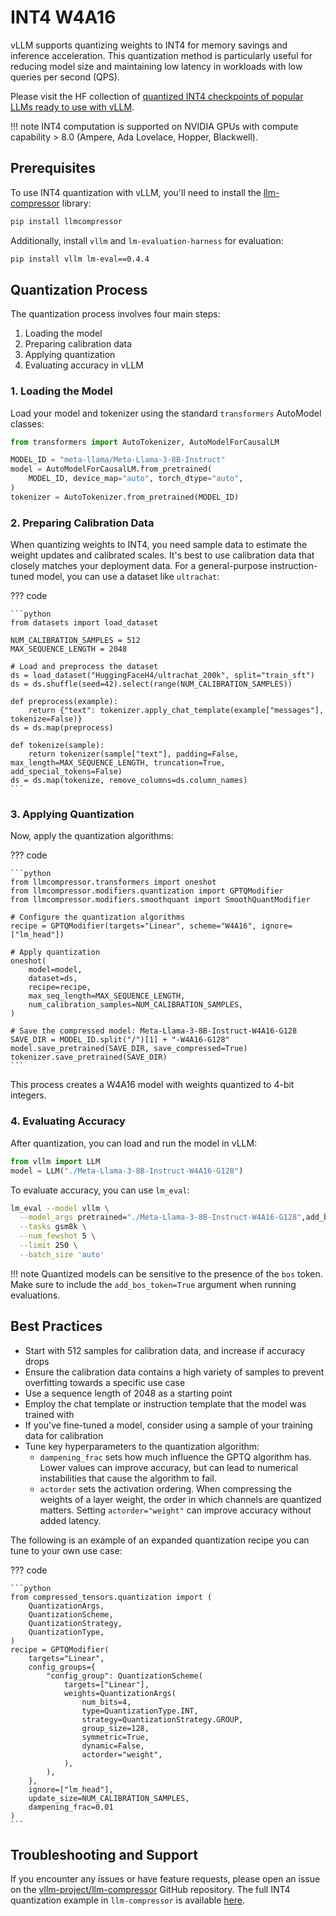 # INT4 W4A16

vLLM supports quantizing weights to INT4 for memory savings and inference acceleration. This quantization method is particularly useful for reducing model size and maintaining low latency in workloads with low queries per second (QPS).

Please visit the HF collection of [quantized INT4 checkpoints of popular LLMs ready to use with vLLM](https://huggingface.co/collections/neuralmagic/int4-llms-for-vllm-668ec34bf3c9fa45f857df2c).

!!! note
    INT4 computation is supported on NVIDIA GPUs with compute capability > 8.0 (Ampere, Ada Lovelace, Hopper, Blackwell).

## Prerequisites

To use INT4 quantization with vLLM, you'll need to install the [llm-compressor](https://github.com/vllm-project/llm-compressor/) library:

```bash
pip install llmcompressor
```

Additionally, install `vllm` and `lm-evaluation-harness` for evaluation:

```bash
pip install vllm lm-eval==0.4.4
```

## Quantization Process

The quantization process involves four main steps:

1. Loading the model
2. Preparing calibration data
3. Applying quantization
4. Evaluating accuracy in vLLM

### 1. Loading the Model

Load your model and tokenizer using the standard `transformers` AutoModel classes:

```python
from transformers import AutoTokenizer, AutoModelForCausalLM

MODEL_ID = "meta-llama/Meta-Llama-3-8B-Instruct"
model = AutoModelForCausalLM.from_pretrained(
    MODEL_ID, device_map="auto", torch_dtype="auto",
)
tokenizer = AutoTokenizer.from_pretrained(MODEL_ID)
```

### 2. Preparing Calibration Data

When quantizing weights to INT4, you need sample data to estimate the weight updates and calibrated scales.
It's best to use calibration data that closely matches your deployment data.
For a general-purpose instruction-tuned model, you can use a dataset like `ultrachat`:

??? code

    ```python
    from datasets import load_dataset

    NUM_CALIBRATION_SAMPLES = 512
    MAX_SEQUENCE_LENGTH = 2048

    # Load and preprocess the dataset
    ds = load_dataset("HuggingFaceH4/ultrachat_200k", split="train_sft")
    ds = ds.shuffle(seed=42).select(range(NUM_CALIBRATION_SAMPLES))

    def preprocess(example):
        return {"text": tokenizer.apply_chat_template(example["messages"], tokenize=False)}
    ds = ds.map(preprocess)

    def tokenize(sample):
        return tokenizer(sample["text"], padding=False, max_length=MAX_SEQUENCE_LENGTH, truncation=True, add_special_tokens=False)
    ds = ds.map(tokenize, remove_columns=ds.column_names)
    ```

### 3. Applying Quantization

Now, apply the quantization algorithms:

??? code

    ```python
    from llmcompressor.transformers import oneshot
    from llmcompressor.modifiers.quantization import GPTQModifier
    from llmcompressor.modifiers.smoothquant import SmoothQuantModifier

    # Configure the quantization algorithms
    recipe = GPTQModifier(targets="Linear", scheme="W4A16", ignore=["lm_head"])

    # Apply quantization
    oneshot(
        model=model,
        dataset=ds,
        recipe=recipe,
        max_seq_length=MAX_SEQUENCE_LENGTH,
        num_calibration_samples=NUM_CALIBRATION_SAMPLES,
    )

    # Save the compressed model: Meta-Llama-3-8B-Instruct-W4A16-G128
    SAVE_DIR = MODEL_ID.split("/")[1] + "-W4A16-G128"
    model.save_pretrained(SAVE_DIR, save_compressed=True)
    tokenizer.save_pretrained(SAVE_DIR)
    ```

This process creates a W4A16 model with weights quantized to 4-bit integers.

### 4. Evaluating Accuracy

After quantization, you can load and run the model in vLLM:

```python
from vllm import LLM
model = LLM("./Meta-Llama-3-8B-Instruct-W4A16-G128")
```

To evaluate accuracy, you can use `lm_eval`:

```bash
lm_eval --model vllm \
  --model_args pretrained="./Meta-Llama-3-8B-Instruct-W4A16-G128",add_bos_token=true \
  --tasks gsm8k \
  --num_fewshot 5 \
  --limit 250 \
  --batch_size 'auto'
```

!!! note
    Quantized models can be sensitive to the presence of the `bos` token. Make sure to include the `add_bos_token=True` argument when running evaluations.

## Best Practices

- Start with 512 samples for calibration data, and increase if accuracy drops
- Ensure the calibration data contains a high variety of samples to prevent overfitting towards a specific use case
- Use a sequence length of 2048 as a starting point
- Employ the chat template or instruction template that the model was trained with
- If you've fine-tuned a model, consider using a sample of your training data for calibration
- Tune key hyperparameters to the quantization algorithm:
  - `dampening_frac` sets how much influence the GPTQ algorithm has. Lower values can improve accuracy, but can lead to numerical instabilities that cause the algorithm to fail.
  - `actorder` sets the activation ordering. When compressing the weights of a layer weight, the order in which channels are quantized matters. Setting `actorder="weight"` can improve accuracy without added latency.

The following is an example of an expanded quantization recipe you can tune to your own use case:

??? code

    ```python
    from compressed_tensors.quantization import (
        QuantizationArgs,
        QuantizationScheme,
        QuantizationStrategy,
        QuantizationType,
    ) 
    recipe = GPTQModifier(
        targets="Linear",
        config_groups={
            "config_group": QuantizationScheme(
                targets=["Linear"],
                weights=QuantizationArgs(
                    num_bits=4,
                    type=QuantizationType.INT,
                    strategy=QuantizationStrategy.GROUP,
                    group_size=128,
                    symmetric=True,
                    dynamic=False,
                    actorder="weight",
                ),
            ),
        },
        ignore=["lm_head"],
        update_size=NUM_CALIBRATION_SAMPLES,
        dampening_frac=0.01
    )
    ```

## Troubleshooting and Support

If you encounter any issues or have feature requests, please open an issue on the [vllm-project/llm-compressor](https://github.com/vllm-project/llm-compressor/issues) GitHub repository. The full INT4 quantization example in `llm-compressor` is available [here](https://github.com/vllm-project/llm-compressor/blob/main/examples/quantization_w4a16/llama3_example.py).
